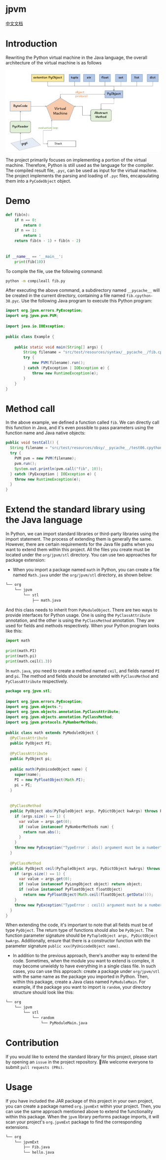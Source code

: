 # jpvm
[中文文档](README.md)

# Introduction

Rewriting the Python virtual machine in the Java language, the overall architecture of the virtual machine is as follows

![](./docs/arch.png)

The project primarily focuses on implementing a portion of the virtual machine. Therefore, Python is still used as the language for the compiler. The compiled result file, `.pyc`, can be used as input for the virtual machine. The project implements the parsing and loading of `.pyc` files, encapsulating them into a `PyCodeObject` object.

# Demo

```python
def fib(n):
    if n == 0:
        return 0
    if n == 1:
        return 1
    return fib(n - 1) + fib(n - 2)


if __name__ == '__main__':
    print(fib(10))
```

To compile the file, use the following command:

```bash
python -m compileall fib.py
```


After executing the above command, a subdirectory named `__pycache__` will be created in the current directory, containing a file named `fib.cpython-38.pyc`. Use the following Java program to execute this Python program:

```java
import org.jpvm.errors.PyException;
import org.jpvm.pvm.PVM;

import java.io.IOException;

public class Example {

	public static void main(String[] args) {
		String filename = "src/test/resources/syntax/__pycache__/fib.cpython-38.pyc";
		try {
			new PVM(filename).run();
		} catch (PyException | IOException e) {
			throw new RuntimeException(e);
		}
	}
}
```

# Method call

In the above example, we defined a function called `fib`. We can directly call this function in Java, and it's even possible to pass parameters using the function name and Java native objects:

```java
public void testCall() {
  String filename = "src/test/resources/obsy/__pycache__/test06.cpython-38.pyc";
  try {
    PVM pvm = new PVM(filename);
    pvm.run();
    System.out.println(pvm.call("fib", 10));
  } catch (PyException | IOException e) {
    throw new RuntimeException(e);
  }
}
```

# Extend the standard library using the Java language

In Python, we can import standard libraries or third-party libraries using the import statement. The process of extending them is generally the same. However, there are certain requirements for the Java file paths when you want to extend them within this project. All the files you create must be located under the `org/jpvm/stl` directory. You can use two approaches for package extension:

- When you import a package named `math` in Python, you can create a file named `Math.java` under the `org/jpvm/stl` directory, as shown below:

```bash
└── org
    └── jpvm
        └── stl
            ├── math.java
```

And this class needs to inherit from `PyModuleObject`. There are two ways to provide interfaces for Python usage. One is using the `PyClassAttribute` annotation, and the other is using the `PyClassMethod` annotation. They are used for fields and methods respectively. When your Python program looks like this:

```python
import math

print(math.PI)
print(math.pi)
print(math.ceil(1.3))
```

In `math.java`, you need to create a method named `ceil`, and fields named `PI` and `pi`. The method and fields should be annotated with `PyClassMethod` and `PyClassAttribute` respectively.

```java
package org.jpvm.stl;

import org.jpvm.errors.PyException;
import org.jpvm.objects.*;
import org.jpvm.objects.annotation.PyClassAttribute;
import org.jpvm.objects.annotation.PyClassMethod;
import org.jpvm.protocols.PyNumberMethods;

public class math extends PyModuleObject {
  @PyClassAttribute
  public PyObject PI;

  @PyClassAttribute
  public PyObject pi;

  public math(PyUnicodeObject name) {
    super(name);
    PI = new PyFloatObject(Math.PI);
    pi = PI;
  }


  @PyClassMethod
  public PyObject abs(PyTupleObject args, PyDictObject kwArgs) throws PyException {
    if (args.size() == 1) {
      var value = args.get(0);
      if (value instanceof PyNumberMethods num) {
        return num.abs();
      }
    }
    throw new PyException("TypeError : abs() argument must be a number");
  }

  @PyClassMethod
  public PyObject ceil(PyTupleObject args, PyDictObject kwArgs) throws PyException {
    if (args.size() == 1) {
      var value = args.get(0);
      if (value instanceof PyLongObject object) return object;
      if (value instanceof PyFloatObject floatObject)
        return new PyFloatObject(Math.ceil(floatObject.getData()));
    }
    throw new PyException("TypeError : ceil() argument must be a number");
  }
}
```


When extending the code, it's important to note that all fields must be of type `PyObject`. The return type of functions should also be `PyObject`. The function parameter signature should be `PyTupleObject args, PyDictObject kwArgs`. Additionally, ensure that there is a constructor function with the parameter signature `public xxx(PyUnicodeObject name)`.

- In addition to the previous approach, there's another way to extend the code. Sometimes, when the module you want to extend is complex, it may become unwieldy to have everything in a single class file. In such cases, you can use this approach: create a package under `org/jpvm/stl` with the same name as the package you imported in Python. Then, within this package, create a Java class named `PyModuleMain`. For example, if the package you want to import is `random`, your directory structure should look like this:

```bash
└── org
    └── jpvm
        └── stl
            └── random
                └── PyModuleMain.java
```

# Contribution

If you would like to extend the standard library for this project, please start by opening an `issue` in the project repository. 👏We welcome everyone to submit `pull requests (PRs)`.

# Usage

If you have included the JAR package of this project in your own project, you can create a package named `org.jpvmExt` within your project. Then, you can use the same approach mentioned above to extend the functionality within this package. When the `jpvm` library performs package imports, it will scan your project's `org.jpvmExt` package to find the corresponding extensions.

```bash
└── org
    └── jpvmExt
        ├── Fib.java
        └── hello.java
```

